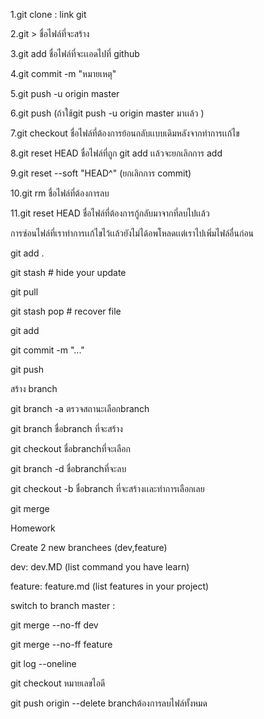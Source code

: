 1.git clone : link git

2.git > ชื่อไฟล์ที่จะสร้าง

3.git add ชื่อไฟล์ที่จะเเอดไปที่ github

4.git commit -m "หมายเหตุ"

5.git push -u origin master 

6.git push (ถ้าใช้git push -u origin master มาเเล้ว )

7.git checkout ชื่อไฟล์ที่ต้องการย้อนกลับเเบบเดิมหลังจากทำการเเก้ไข

8.git reset HEAD ชื่อไฟล์ที่ถูก git add เเล้วจะยกเลิกการ add

9.git reset --soft "HEAD^" (ยกเลิกการ commit)

10.git rm ชื่อไฟล์ที่ต้องการลบ

11.git reset HEAD ชื่อไฟล์ที่ต้องการกู้กลับมาจากที่ลบไปเเล้ว

การซ่อนไฟล์ที่เราทำการเเก้ไขไว้เเล้วยังไม่ได้อพโหลดเเต่เราไปเพิ่มไฟล์อื่นก่อน

git add .

git stash  # hide your update

git pull

git stash pop # recover file

git add 

git commit -m "..."

git push 

สร้าง branch 

git branch -a ตรวจสถานะเลือกbranch

git branch ชื่อbranch ที่จะสร้าง

git checkout ชื่อbranchที่จะเลือก 

git branch -d ชื่อbranchที่จะลบ

git checkout -b ชื่อbranch ที่จะสร้างเเละทำการเลือกเลย

git merge 






Homework 

Create 2 new branchees (dev,feature)

dev: dev.MD (list command you have learn)

feature: feature.md (list features in your project)

switch to branch master :

git merge --no-ff dev

git merge --no-ff feature 


git log --oneline

git checkout หมายเลขไอดี

git push origin --delete branchต้องการลบไฟล์ทั้งหมด
